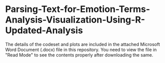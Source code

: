 # Parsing-Text-for-Emotion-Terms-Analysis-Visualization-Using-R-Updated-Analysis

The details of the codeset and plots are included in the attached Microsoft Word Document (.docx) file in this repository. 
You need to view the file in "Read Mode" to see the contents properly after downloading the same.
